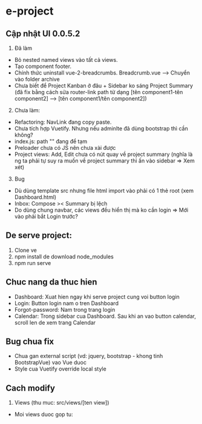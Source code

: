# e-project

## Cập nhật UI 0.0.5.2

1. Đã làm

- Bỏ nested named views vào tất cả views.
- Tạo component footer.
- Chính thức uninstall vue-2-breadcrumbs. Breadcrumb.vue --> Chuyển vào folder archive
- Chưa biết để Project Kanban ở đâu + Sidebar ko sáng Project Summary (đã fix bằng cách sửa router-link path từ dạng [tên component1-tên component2] --> [tên component1/tên component2])

2. Chưa làm:

- Refactoring: NavLink đang copy paste.
- Chưa tích hợp Vuetify. Nhưng nếu adminlte đã dùng bootstrap thì cần không?
- index.js: path "" đang để tạm
- Preloader chưa có JS nên chưa xài được
- Project views: Add, Edit chưa có nút quay về project summary (nghĩa là ng ta phải tự suy ra muốn về project summary thì ấn vào sidebar => Xem xét)

3. Bug

- Dù dùng template src nhưng file html import vào phải có 1 thẻ root (xem Dashboard.html)
- Inbox: Compose >< Summary bị lệch
- Do dùng chung navbar, các views đều hiển thị mà ko cần login => Mới vào phải bắt Login trước?

## De serve project:

1. Clone ve
2. npm install de download node_modules
3. npm run serve

## Chuc nang da thuc hien

- Dashboard: Xuat hien ngay khi serve project cung voi button login
- Login: Button login nam o tren Dashboard
- Forgot-password: Nam trong trang login
- Calendar: Trong sidebar cua Dashboard. Sau khi an vao button calendar, scroll len de xem trang
  Calendar

## Bug chua fix

- Chua gan external script (vd: jquery, bootstrap - khong tinh BootstrapVue) vao Vue duoc
- Style cua Vuetify override local style

## Cach modify

1. Views (thu muc: src/views/[ten view])

- Moi views duoc gop tu: <template> [ten view].html; <script> main.js; <style> main.css
- File main.js import external scripts cua AdminLTE (dang bi bug)
- File main.css import external styles cua AdminLTE.

2. Router (thu muc: src/router/index.js)

3. Link github AdminLTE: https://github.com/ColorlibHQ/AdminLTE

---

## Project start custom

```
npm start
```

## Project setup

```
npm install
```

### Compiles and hot-reloads for development

```
npm run serve
```

### Compiles and minifies for production

```
npm run build
```

### Lints and fixes files

```
npm run lint
```

### Customize configuration

See [Configuration Reference](https://cli.vuejs.org/config/).
